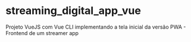 # streaming_digital_app_vue
Projeto VueJS com Vue CLI  implementando a tela inicial da versão PWA - Frontend de um streamer app
